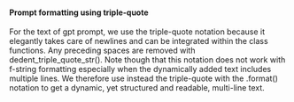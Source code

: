 
#### Prompt formatting using triple-quote
For the text of gpt prompt, we use the triple-quote notation because it elegantly takes care of newlines
and can be integrated within the class functions.
Any preceding spaces are removed with dedent_triple_quote_str().
Note though that this notation does not work with f-string formatting especially when the dynamically
added text includes multiple lines.
We therefore use instead the triple-quote with the .format() notation to get a dynamic, yet structured and
readable, multi-line text.

